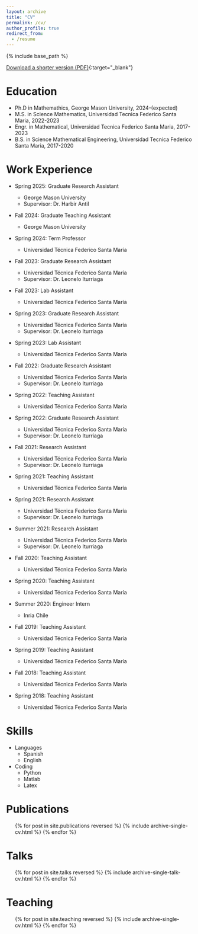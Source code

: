 ```yaml
---
layout: archive
title: "CV"
permalink: /cv/
author_profile: true
redirect_from:
  - /resume
---
```


{% include base_path %}

[Download a shorter version (PDF)](/files/CV.pdf){:target="_blank"}


Education
======
* Ph.D in Mathemathics, George Mason University, 2024-(expected)
* M.S. in Science Mathematics, Universidad Tecnica Federico Santa Maria, 2022-2023
* Engr. in Mathematical, Universidad Tecnica Federico Santa Maria, 2017-2023
* B.S. in Science Mathematical Engineering, Universidad Tecnica Federico Santa Maria, 2017-2020

Work Experience
===============

* Spring 2025: Graduate Research Assistant  
  * George Mason University  
  * Supervisor: Dr. Harbir Antil

* Fall 2024: Graduate Teaching Assistant  
  * George Mason University

* Spring 2024: Term Professor  
  * Universidad Técnica Federico Santa María

* Fall 2023: Graduate Research Assistant  
  * Universidad Técnica Federico Santa María  
  * Supervisor: Dr. Leonelo Iturriaga

* Fall 2023: Lab Assistant  
  * Universidad Técnica Federico Santa María

* Spring 2023: Graduate Research Assistant  
  * Universidad Técnica Federico Santa María  
  * Supervisor: Dr. Leonelo Iturriaga

* Spring 2023: Lab Assistant  
  * Universidad Técnica Federico Santa María

* Fall 2022: Graduate Research Assistant  
  * Universidad Técnica Federico Santa María  
  * Supervisor: Dr. Leonelo Iturriaga

* Spring 2022: Teaching Assistant  
  * Universidad Técnica Federico Santa María

* Spring 2022: Graduate Research Assistant  
  * Universidad Técnica Federico Santa María  
  * Supervisor: Dr. Leonelo Iturriaga

* Fall 2021: Research Assistant  
  * Universidad Técnica Federico Santa María  
  * Supervisor: Dr. Leonelo Iturriaga

* Spring 2021: Teaching Assistant  
  * Universidad Técnica Federico Santa María

* Spring 2021: Research Assistant  
  * Universidad Técnica Federico Santa María  
  * Supervisor: Dr. Leonelo Iturriaga

* Summer 2021: Research Assistant  
  * Universidad Técnica Federico Santa María  
  * Supervisor: Dr. Leonelo Iturriaga

* Fall 2020: Teaching Assistant  
  * Universidad Técnica Federico Santa María

* Spring 2020: Teaching Assistant  
  * Universidad Técnica Federico Santa María

* Summer 2020: Engineer Intern  
  * Inria Chile

* Fall 2019: Teaching Assistant  
  * Universidad Técnica Federico Santa María

* Spring 2019: Teaching Assistant  
  * Universidad Técnica Federico Santa María

* Fall 2018: Teaching Assistant  
  * Universidad Técnica Federico Santa María

* Spring 2018: Teaching Assistant  
  * Universidad Técnica Federico Santa María

Skills
======
* Languages
  * Spanish
  * English
* Coding
  * Python
  * Matlab
  * Latex

Publications
======
  <ul>{% for post in site.publications reversed %}
    {% include archive-single-cv.html %}
  {% endfor %}</ul>
  
Talks
======
  <ul>{% for post in site.talks reversed %}
    {% include archive-single-talk-cv.html  %}
  {% endfor %}</ul>
  
Teaching
======
  <ul>{% for post in site.teaching reversed %}
    {% include archive-single-cv.html %}
  {% endfor %}</ul>
  


